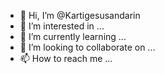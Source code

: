 - 👋 Hi, I’m @Kartigesusandarin
- 👀 I’m interested in ...
- 🌱 I’m currently learning ...
- 💞️ I’m looking to collaborate on ...
- 📫 How to reach me ...

<!---
Kartigesusandarin/Kartigesusandarin is a ✨ special ✨ repository because its `README.md` (this file) appears on your GitHub profile.
You can click the Preview link to take a look at your changes.
--->
